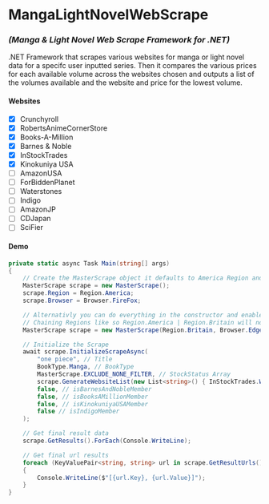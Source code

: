 # MangaLightNovelWebScrape
### *(Manga & Light Novel Web Scrape Framework for .NET)*

.NET Framework that scrapes various websites for manga or light novel data for a specifc user inputted series. Then it compares the various prices for each available volume across the websites chosen and outputs a list of the volumes available and the website and price for the lowest volume.

#### Websites
- [x] Crunchyroll
- [x] RobertsAnimeCornerStore
- [x] Books-A-Million
- [x] Barnes & Noble
- [x] InStockTrades
- [x] Kinokuniya USA
- [ ] AmazonUSA
- [ ] ForBiddenPlanet
- [ ] Waterstones
- [ ] Indigo
- [ ] AmazonJP
- [ ] CDJapan
- [ ] SciFier

#### Demo
```cs
private static async Task Main(string[] args)
{
    // Create the MasterScrape object it defaults to America Region and Chrome Browser but can still change them outside of the constructor & debug mode disabled by default
    MasterScrape scrape = new MasterScrape();
    scrape.Region = Region.America;
    scrape.Browser = Browser.FireFox;

    // Alternativly you can do everything in the constructor and enable debug mode which will print to log and txt files
    // Chaining Regions like so Region.America | Region.Britain will not work
    MasterScrape scrape = new MasterScrape(Region.Britain, Browser.Edge).EnableDebugMode();

    // Initialize the Scrape
    await scrape.InitializeScrapeAsync(
        "one piece", // Title
        BookType.Manga, // BookType
        MasterScrape.EXCLUDE_NONE_FILTER, // StockStatus Array
        scrape.GenerateWebsiteList(new List<string>() { InStockTrades.WEBSITE_TITLE }), // Website List
        false, // isBarnesAndNobleMember
        false, // isBooksAMillionMember
        false, // isKinokuniyaUSAMember
        false // isIndigoMember
    );

    // Get final result data
    scrape.GetResults().ForEach(Console.WriteLine);

    // Get final url results
    foreach (KeyValuePair<string, string> url in scrape.GetResultUrls())
    {
        Console.WriteLine($"[{url.Key}, {url.Value}]");
    }
}
```